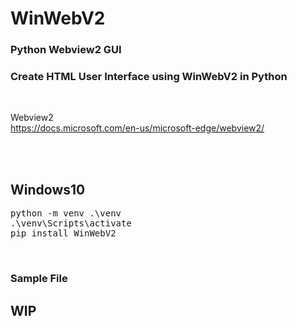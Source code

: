 # WinWebV2
### Python Webview2 GUI
### Create HTML User Interface using WinWebV2 in Python

<br>

Webview2  
https://docs.microsoft.com/en-us/microsoft-edge/webview2/  

<br><br>

## Windows10    
<pre>
python -m venv .\venv  
.\venv\Scripts\activate  
pip install WinWebV2
</pre>

<br>

### Sample File

## WIP